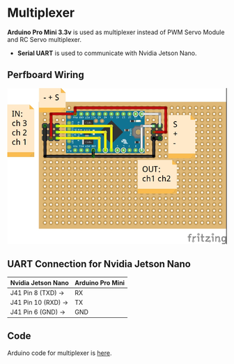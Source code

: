 # Multiplexer

**Arduino Pro Mini 3.3v** is used as multiplexer instead of PWM Servo Module and RC Servo multiplexer.

- **Serial UART** is used to communicate with Nvidia Jetson Nano.

## Perfboard Wiring

![Muliplexer](multiplexer.jpg)

## UART Connection for Nvidia Jetson Nano

Nvidia Jetson Nano | Arduino Pro Mini
------------------ | ----------------
J41 Pin 8 (TXD) -> | RX
J41 Pin 10 (RXD) -> | TX
J41 Pin 6 (GND) -> | GND

## Code

Arduino code for multiplexer is [here](multiplexer.ino).
